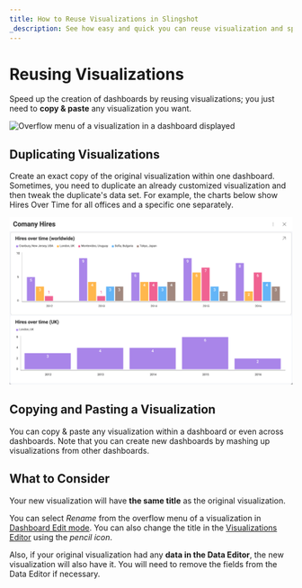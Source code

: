 ```yaml
---
title: How to Reuse Visualizations in Slingshot 
_description: See how easy and quick you can reuse visualization and speed up dashboard creation.
---
```


# Reusing Visualizations

Speed up the creation of dashboards by reusing visualizations; you just
need to **copy & paste** any visualization you want.

<img src="images/reusing-visualization.png" alt="Overflow menu of a visualization in a dashboard displayed" class="responsive-img"/>

## Duplicating Visualizations

Create an exact copy of the original visualization within one dashboard.
Sometimes, you need to duplicate an already customized visualization and
then tweak the duplicate's data set. For example, the charts below show
Hires Over Time for all offices and a specific one separately.

<img src="images/duplicate-visualization.png" alt="Duplicated visualizations" class="responsive-img"/>

## Copying and Pasting a Visualization

You can copy & paste any visualization within a dashboard or even across
dashboards. Note that you can create new dashboards by mashing up
visualizations from other dashboards.

## What to Consider

Your new visualization will have **the same title** as the original
visualization.

You can select *Rename* from the overflow menu of a visualization in [Dashboard Edit mode](~/en/dashboards/overview.md). You can also change the title in the [Visualizations Editor](~/en/data-visualizations/visualizations-editor.md) using the
*pencil icon*.

Also, if your original visualization had any **data in the Data Editor**,
the new visualization will also have it. You will need to remove the
fields from the Data Editor if necessary.
